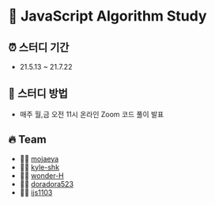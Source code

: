 # 🐯 JavaScript Algorithm Study

## ⏰ 스터디 기간 
- 21.5.13 ~ 21.7.22

## 📁 스터디 방법
- 매주 월,금 오전 11시 온라인 Zoom 코드 풀이 발표

## 🔥 Team              
- 👨‍💻 [mojaeya](https://github.com/mojaeya)
- 🧑‍💻 [kyle-shk](https://github.com/kyle-shk)
- 👩‍💻 [wonder-H](https://github.com/wonder-H)
- 👩‍💻 [doradora523](https://github.com/doradora523)
- 🧑‍💻 [ijs1103](https://github.com/ijs1103)
